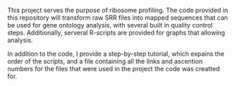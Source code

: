 This project serves the purpose of ribosome profiling. The code provided in this repository will transform raw SRR files into mapped sequences
that can be used for gene ontology analysis, with several built in quality control steps. Additionally, serveral R-scripts are provided for
graphs that allowing analysis.

In addition to the code, I provide a step-by-step tutorial, which expains the order of the scripts, and a file containing all the links and ascention
numbers for the files that were used in the project the code was creatted for.

